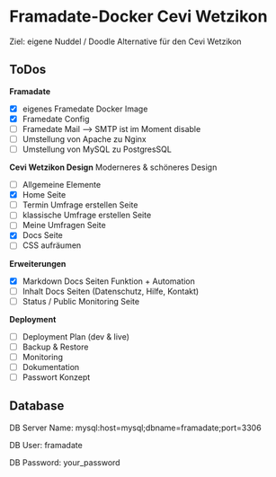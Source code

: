 # Framadate-Docker Cevi Wetzikon

Ziel: eigene Nuddel / Doodle Alternative für den Cevi Wetzikon

## ToDos

**Framadate**
- [x] eigenes Framedate Docker Image
- [x] Framedate Config
- [ ] Framedate Mail --> SMTP ist im Moment disable
- [ ] Umstellung von Apache zu Nginx
- [ ] Umstellung von MySQL zu PostgresSQL

**Cevi Wetzikon Design**
Moderneres & schöneres Design
- [ ] Allgemeine Elemente
- [x] Home Seite
- [ ] Termin Umfrage erstellen Seite
- [ ] klassische Umfrage erstellen Seite
- [ ] Meine Umfragen Seite
- [x] Docs Seite
- [ ] CSS aufräumen

**Erweiterungen**
- [x] Markdown Docs Seiten Funktion + Automation
- [ ] Inhalt Docs Seiten (Datenschutz, Hilfe, Kontakt)
- [ ] Status / Public Monitoring Seite

**Deployment**
- [ ] Deployment Plan (dev & live)
- [ ] Backup & Restore
- [ ] Monitoring
- [ ] Dokumentation
- [ ] Passwort Konzept

## Database
DB Server Name: mysql:host=mysql;dbname=framadate;port=3306

DB User: framadate

DB Password: your_password
